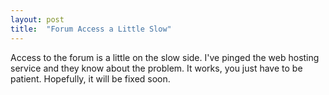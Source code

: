 ```yaml
---
layout: post
title:  "Forum Access a Little Slow"
---
```

Access to the forum is a little on the slow side. I've pinged the web hosting service and they know about the problem. It works, you just have to be patient. Hopefully, it will be fixed soon.
